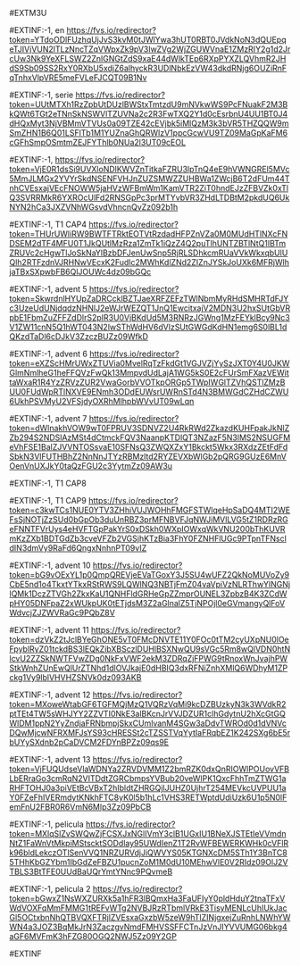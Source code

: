 #EXTM3U

#EXTINF:-1, en
https://fvs.io/redirector?token=YTdoODlFUzhqUjJvS3kvM0tJWlYwa3hUT0RBT0JVdkNoN3dQUEpqeTJIVjVUN2lTLzNncTZqVWpxZk9pV3IwZVg2WjZGUWVnaE1ZMzRIY2g1d2JrcUw3Nk9YeXFLSWZ2ZnlGNGtZdS9xaE44dWlkTEp6RXpPYXZLQVhmR2JHdS9Sb09SS2RxY0RXbU5xdjZ6alhyckR3UDlNbkEzVW43dkdRNjg6OUZiRnFqTnhxVlpVRE5meFVLeFJCQT09B1Nv





#EXTINF:-1, serie
https://fvs.io/redirector?token=UUtMTXh1RzZpbUtDUzlBWStxTmtzdU9mNVkwWS9PcFNuakF2M3BkQWt6TGt2eTNnSkNSWVlTZUVNa2c2R3FwTXQ2Y1d0cEsrbnU4UU1BT0J4dHQxMyt3NjVBMmVTVUs0a09TZE42cEVjbk5iMlQzM3k3bVR5THZQQW9mSmZHN1B6Q01LSFlTb1M1YUZnaGhQRWlzV1ppcGcwVU9TZ09MaGpKaFM6cGFhSmpOSmtmZEJFYThlb0NUa2l3UT09cEOL


#EXTINF:-1, 
https://fvs.io/redirector?token=VjE0R1dsSi9UVXloNDlKWVZnTitkaFZRU3lpTnQ4eE9hVWNGREl5MVc5MmJLMGx2YVYrSkdNSENFVHJnZUZSMWZZUHBWa1ZWcjB6T2dFUm44TnhCVEsxajVEcFNOWW5jaHVzWFBmWm1KamVTR2ZiT0hndEJzZFBVZk0xTlQ3SVRRMkR6YXROcUlFd2RNSGpPc3prMTYvbVR3ZHdLTDBtM2pkdUQ6UkNYN2hCa3JXZVNhWGsvdVhncnQvZz092b1h

#EXTINF:-1, T1 CAP4
https://fvs.io/redirector?token=THUrUWliRW9BWTFTRktEOTVtRzdadHFPZnVZa0M0MUdHTlNXcFNDSEM2dTF4MFU0T1JkQUtlMzRza1ZmTk1iQzZ4Q2puTlhUNTZBTlNtQ1lBTmZRUVc2cHgwTlJoSkNaYlBzbDFJenUwSnp5RjRLSDhkcmRUaVVkWkxqbUlUQlh2RTFzdnVJRHNwVEcxK2Fudlc2MWhKdlZNd2ZIZnJYSkJoUXk6MFRjWlhjaTBxSXpwbFB6QlJOUWc4dz09bGQc


#EXTINF:-1, advent 5
https://fvs.io/redirector?token=SkwrdnlHYUpZaDRCcklBZTJaeXRFZEFzTWlNbmMyRHdSMHRTdFJYc3UzeUdUNjdqdzNHNlJ2eWJrWEZQT1JnQ1EwcitxajV2MDN3U2hxSUtGbVRpbE1FbmZuZFFZdDlrS2pIR3U0VjBKdUd5M3RNRzJGWng1MzFEYklBcy9Nc3V1ZW11cnN5Q1hWT043N2lwSThWdHV6dVlzSUtGWGdKdHN1emg6S0lBL1dQKzdTaDl6cDJkV3ZzczBUZz09WfkD

#EXTINF:-1, advent 6
https://fvs.io/redirector?token=eXZScHMrUWxZTUVia0MvelRqTzFkdGt1VGJVZjYySzJXT0Y4U0JKWGlmNmlheG1heFFQVzFwQk13MmpvdUdLajA1WG5kS0E2cFUrSmFXazVEWittaWxaR1R4YzZRVzZUR2VwaGorbVVOTkpORGp5TWpIWGlTZVhQSTlZMzBUU0FUdWpRTlNXVE9ENmh3ODdEUWsrUWRnSTd4N3BMWGdCZHdCZWU6UkhPSVMyU2VFSjdyOXRhMlhpbWVvUT09wLqn


#EXTINF:-1, advent 7
https://fvs.io/redirector?token=dWlnakhVOW9wT0FPRUV3SDNVZ2U4RkRWd2ZkazdKUHFpakJkNlZZb294S2NDSlAzMSt4dCtmckFQV3NaanpKTDlQT3NZazF5N3lMS2NSUGFMeVhFSE1BalZJVVNTOSsvaE10SFNsQ3ZWQXZxY1Bkckt5Wkx3RXdzZEtFdFdSbkN3VlFUTHBhZ2NnNnJTYzRBMzltd2RYZEVXbWlGb2pQRG9GUzE6MnVOenVnUXJkY0taQzFGU2c3YytmZz09AW3u


#EXTINF:-1, T1 CAP8



#EXTINF:-1, T1 CAP9
https://fvs.io/redirector?token=c3kwTCs1NUE0YTV3ZHhiVUJWOHhFMGFSTWlqeHpSaDQ4MTI2WEFsSjNOTjZzSUd0bGpOb3duUnRBZ3prMFNBVFJqNWJiMVlLVG5tZ1RDRzRGeFNNTFVrUys4eHVFTGpPakYrS0xDSkh0WXpIOWxqWkVNU200bThKUVRmKzZXb1BDTGdZb3cveVFZb2VGSjhKTzBia3FhY0FZNHFlUGc9PTpnTFNscldIN3dmVy9RaFd6QngxNnhnPT09vIZ


#EXTINF:-1, advent 10
https://fvs.io/redirector?token=bG9vOExYL1p0QmpQREVjeEVaTGoxY3J5SU4wUFZ2QkNoMUVoZy9CbE5nd1o4TkxtYTkxRStRWS9LQWlNQ3NBTjFmZ04vaVpiVzNLRThwYlNGNjlQMk1DczZTVGh2ZkxKaU1QNHFldGRHeGpZZmprOUNEL3ZpbzB4K3ZCdWpHY05DNFpaZ2xWUkpUK0tETjdsM3Z2aGlnalZ5TjNPOjl0eGVmangyQlFoVWdvcjZJZWVRaGc9PQbZ8V


#EXTINF:-1, advent 11
https://fvs.io/redirector?token=dzVkZ2tJclBYeGhONE5vT0FMcDNVTE11Y0FOc0tTM2cyUXpNU0lOeFpyblRyZ01tckdBS3lEQkZibXBSczlDUHlBSXNwQU9sVGc5Rm8wQlVDN0htNlcvU2ZZSkNWTFVwZDg0NkFxVWF2ekM3ZDRqZjFPWG9tRnoxWnJvajhPWStkWnhZUnEwQlUrZTNhd1dlOVJkajE0dHBIQ3dxRFNiZnhXMlQ6WDhyM1ZPckg1Vy9lblVHVHZSNVk0dz093AKB


#EXTINF:-1, advent 12
https://fvs.io/redirector?token=MXoweWtabGF6TGFMQjMzQ1VQRzVqMi9kcDZBUzkyN3k3WVdkR2ptTEt4TW5sWHJYY2ZZVTI0NkE3alBKcnJrVVJDZUR1clhGdytnU2hXcGtGQWlDM1ppN2YyZndjaFRNbmpjSkxCUmlvanM4SGw3aDdvTWROd0d1dVNVcDQwMjcwNFRXMFJsYS93cHRESSt2cTZSSTVqYytIaFRqbEZ1K242SXg6bE5rbUYySXdnb2pCaDVCM2FDYnBPZz09qs9E

#EXTINF:-1, advent 13
https://fvs.io/redirector?token=VjFUQUdseVlaWDNYa2ZRVDVMM1Z2bmRZK0dxQnRIOWlPOUovVFBLbERraGo3cmRqN2VITDdtZGRCbmpsYVBub20veWlPK1QxcFhhTmZTWG1aRHFTOHJ0a3piVEtBcVBxT2hIbldtZHRGQjlJUHZ0UjhrT254MEVkcUVPUU1aY0FZeFhIVERmdytKNkhFTC8yK0l5b1hLc1VHS3RETWptdUdiUzk6U1p5N0lFemFnU2FBR0R6VmN6Mlp3Zz09PbCB


#EXTINF:-1, pelicula
https://fvs.io/redirector?token=MXlqSlZvSWQwZjFCSXJxNGlIVmY3clB1UGxIU1BNeXJSTEtIeVVmdnNtZ1FaWnVtMkpiMStscktSODdlay95UWdIenZ1T2RvWFBEWERKWHk0cVFlRk96bldLekczOTlSenVVQ1NRZURVdjJiQWVYS05KTGNXcDM5STh1Y3BnTC85THhKbGZYbm1IbGdZeFBZU1pucnZoM1M0dU10MEhwVlE0V2RIdz09OlJ2VTBLS3BtTFE0UUdBaUQrYmtYNnc9PQvmeB


#EXTINF:-1, pelicula 2
https://fvs.io/redirector?token=bGwxZ1NsWXZURXk5a1hFR3lBQmxHa3FaUFIyY0pldHduY2tnaTFxVWdVOXFqMmFMMG1tREFvWTg2NVBJRzRTbmlVRkE3TisyMENLcUhIUkJacGl5OCtxbnNhQTBVQXFTRjlZVEsxaGxzbW5zeW9hTlZINjgxejZuRnhLNWhYWWN4a3JOZ3BqMkJrN3ZaczgvNmdFMHVSSFFCTnJzVnJIYVVUMG06bkg4aGF6MVFmK3hFZG80OGQ2NWJ5Zz09Y2GP


#EXTINF





